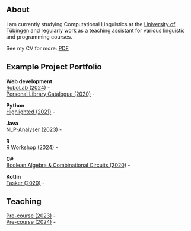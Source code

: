 ## About

I am currently studying Computational Linguistics at the [University of Tübingen](https://uni-tuebingen.de/en/faculties/faculty-of-humanities/departments/modern-languages/department-of-linguistics/) and regularly work as a teaching assistant for various linguistic and programming courses.

See my CV for more: [PDF]()

## Example Project Portfolio

**Web development**<br>
[RoboLab (2024)](https://github.com/ErikZeiner/RoboLab-2024) - <br>
[Personal Library Catalogue (2020)](https://github.com/ErikZeiner/Personal-Library-Catalogue-2020) - 

**Python**<br>
[Highlighted (2021)](https://github.com/ErikZeiner/Highlighted-2021) -
  
 **Java**<br>
 [NLP-Analyser (2023)](https://github.com/ErikZeiner/NLP-Analyser-2023) -

**R**
<br>[R Workshop (2024)](https://github.com/ErikZeiner/R-Workshop-2024) -
  
**C\#**<br>
[Boolean Algebra & Combinational Circuits (2020)](https://github.com/ErikZeiner/Boolean-Algebra-and-Combinational-Circuits-2020) -
  
**Kotlin**<br>
[Tasker (2020)](https://github.com/ErikZeiner/Tasker-2020) -
  
## Teaching<br>
[Pre-course (2023)](https://github.com/ErikZeiner/Pre-course-2023) - <br>
[Pre-course (2024)](https://github.com/ErikZeiner/Pre-course-2024) -
  
